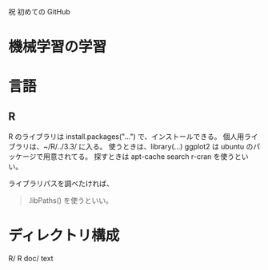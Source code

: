 祝 初めての GitHub

# 機械学習の学習

# 言語
## R
R のライブラリは install.packages("...") で、インストールできる。
個人用ライブラリは、~/R/../3.3/ に入る。
使うときは、library(...)
ggplot2 は ubuntu のパッケージで用意されてる。
探すときは apt-cache search r-cran を使うといい。

ライブラリパスを調べたければ、
 > .libPaths()
を使うといい。

# ディレクトリ構成

R/ R
doc/ text
